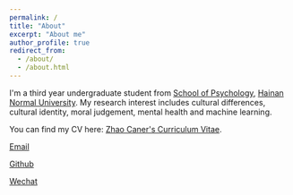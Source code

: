 ```yaml
---
permalink: /
title: "About"
excerpt: "About me"
author_profile: true
redirect_from: 
  - /about/
  - /about.html
---
```


I'm a third year undergraduate student from [School of Psychology](https://jykxy.hainnu.edu.cn/), [Hainan Normal University](https://www.hainnu.edu.cn/).
My research interest includes cultural differences, cultural identity, moral judgement, mental health and machine learning.

You can find my CV here: [Zhao Caner's Curriculum Vitae](../assets/Curriculum_Vitae.pdf).

[Email](mailto:1329773200@qq.com)

[Github](https://github.com/yueliangyueliang345)

[Wechat](../images/wechat.jpg)
